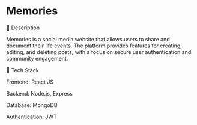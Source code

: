 # Memories

📝 Description

Memories is a social media website that allows users to share and document their life events. The platform provides features for creating, editing, and deleting posts, with a focus on secure user authentication and community engagement.

🚀 Tech Stack

Frontend: React JS

Backend: Node.js, Express

Database: MongoDB

Authentication: JWT
